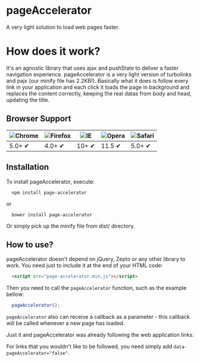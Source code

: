# pageAccelerator
A very light solution to load web pages faster.

# How does it work?
It's an agnostic library that uses ajax and pushState to deliver a faster navigation experience. pageAccelerator is a very light version of turbolinks and pajx (our minify file has 2.2KB!). Basically what it does is follow every link in your application and each click it loads the page in background and replaces the content correctly, keeping the real datas from body and head, updating the title.

## Browser Support
![Chrome](https://raw.github.com/alrra/browser-logos/master/chrome/chrome_48x48.png) | ![Firefox](https://raw.github.com/alrra/browser-logos/master/firefox/firefox_48x48.png) | ![IE](https://raw.github.com/alrra/browser-logos/master/internet-explorer/internet-explorer_48x48.png) | ![Opera](https://raw.github.com/alrra/browser-logos/master/opera/opera_48x48.png) | ![Safari](https://raw.github.com/alrra/browser-logos/master/safari/safari_48x48.png)
--- | --- | --- | --- | --- |
5.0+ ✔ | 4.0+ ✔ | 10+ ✔ | 11.5 ✔ | 5.0+ ✔ |

## Installation
To install pageAccelerator, execute:

```shell
  npm install page-accelerator
```

or

```shell
  bower install page-accelerator
```

Or simply pick up the minify file from dist/ directory.

## How to use?
pageAccelerator doesn't depend on jQuery, Zepto or any other library to work. You need just to include it at the end of your HTML code:

```html
  <script src="page-accelerator.min.js"></script>
```

Then you need to call the `pageAccelerator` function, such as the example bellow:

```js
  pageAccelerator();
```

`pageAccelerator` also can receive a callback as a parameter - this callback will be called whenever a new page has loaded.

Just it and pageAccelerator was already following the web application links.

For links that you wouldn't like to be followed, you need simply add `data-pageAccelerator="false"`.
